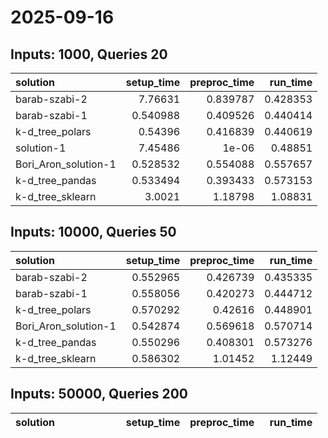 # 2025-09-16

## Inputs: 1000, Queries 20

| solution             |   setup_time |   preproc_time |   run_time |
|:---------------------|-------------:|---------------:|-----------:|
| barab-szabi-2        |     7.76631  |       0.839787 |   0.428353 |
| barab-szabi-1        |     0.540988 |       0.409526 |   0.440414 |
| k-d_tree_polars      |     0.54396  |       0.416839 |   0.440619 |
| solution-1           |     7.45486  |       1e-06    |   0.48851  |
| Bori_Aron_solution-1 |     0.528532 |       0.554088 |   0.557657 |
| k-d_tree_pandas      |     0.533494 |       0.393433 |   0.573153 |
| k-d_tree_sklearn     |     3.0021   |       1.18798  |   1.08831  |

## Inputs: 10000, Queries 50

| solution             |   setup_time |   preproc_time |   run_time |
|:---------------------|-------------:|---------------:|-----------:|
| barab-szabi-2        |     0.552965 |       0.426739 |   0.435335 |
| barab-szabi-1        |     0.558056 |       0.420273 |   0.444712 |
| k-d_tree_polars      |     0.570292 |       0.42616  |   0.448901 |
| Bori_Aron_solution-1 |     0.542874 |       0.569618 |   0.570714 |
| k-d_tree_pandas      |     0.550296 |       0.408301 |   0.573276 |
| k-d_tree_sklearn     |     0.586302 |       1.01452  |   1.12449  |

## Inputs: 50000, Queries 200

| solution             |   setup_time |   preproc_time |   run_time |
|:---------------------|-------------:|---------------:|-----------:|
| barab-szabi-2        |     0.554304 |       0.447375 |   0.454543 |
| barab-szabi-1        |     0.577487 |       0.444481 |   0.469301 |
| k-d_tree_polars      |     0.557168 |       0.445152 |   0.46943  |
| Bori_Aron_solution-1 |     0.548703 |       0.604734 |   0.578821 |
| k-d_tree_pandas      |     0.561616 |       0.417432 |   0.615234 |
| k-d_tree_sklearn     |     0.555774 |       1.05225  |   1.13198  |

## Inputs: 250000, Queries 500

| solution             |   setup_time |   preproc_time |   run_time |
|:---------------------|-------------:|---------------:|-----------:|
| barab-szabi-2        |     0.560623 |       0.51384  |   0.47291  |
| k-d_tree_polars      |     0.55362  |       0.560197 |   0.568626 |
| barab-szabi-1        |     0.550732 |       0.558841 |   0.577708 |
| Bori_Aron_solution-1 |     0.544705 |       0.788272 |   0.582002 |
| k-d_tree_pandas      |     0.549948 |       0.497307 |   0.75063  |
| k-d_tree_sklearn     |     0.555504 |       1.2968   |   1.18813  |

## Inputs: 1000000, Queries 1000

| solution             |   setup_time |   preproc_time |   run_time |
|:---------------------|-------------:|---------------:|-----------:|
| barab-szabi-2        |     0.557359 |       0.763366 |   0.521166 |
| Bori_Aron_solution-1 |     0.546052 |       1.43593  |   0.603589 |
| k-d_tree_polars      |     0.554136 |       0.892216 |   0.939116 |
| barab-szabi-1        |     0.555333 |       0.905824 |   0.979836 |
| k-d_tree_pandas      |     0.556101 |       0.775017 |   1.20929  |
| k-d_tree_sklearn     |     0.555485 |       2.1654   |   1.25493  |

## Inputs: 10000000, Queries 1000

| solution             |   setup_time |   preproc_time |   run_time |
|:---------------------|-------------:|---------------:|-----------:|
| barab-szabi-2        |     0.553882 |        5.48842 |   0.769896 |
| Bori_Aron_solution-1 |     0.548441 |       10.8903  |   0.87973  |
| k-d_tree_sklearn     |     0.552348 |       17.3244  |   1.34942  |
| barab-szabi-1        |     0.552732 |        5.04035 |   6.89246  |
| k-d_tree_polars      |     0.548978 |        5.04474 |   6.92858  |
| k-d_tree_pandas      |     0.55934  |        3.96342 |   7.20533  |

## Inputs: 100000000, Queries 10000

| solution             |   setup_time |   preproc_time |   run_time |
|:---------------------|-------------:|---------------:|-----------:|
| barab-szabi-2        |     0.556967 |        77.0859 |    2.89007 |
| k-d_tree_sklearn     |     1.15342  |       243.284  |    4.06127 |
| Bori_Aron_solution-1 |     0.558021 |       144.954  |   17.665   |